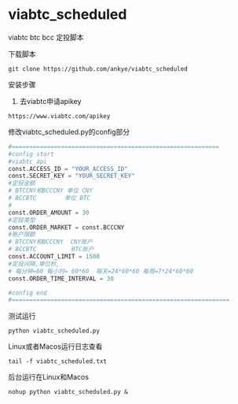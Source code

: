 
# viabtc_scheduled
viabtc btc bcc 定投脚本

下载脚本
```
git clone https://github.com/ankye/viabtc_scheduled
```
安装步骤

1. 去viabtc申请apikey
```
https://www.viabtc.com/apikey
```
修改viabtc_scheduled.py的config部分
```python
#===========================================================
#config start
#viabtc api
const.ACCESS_ID = "YOUR_ACCESS_ID"
const.SECRET_KEY = "YOUR_SECRET_KEY"
#定投金额
# BTCCNY和BCCCNY 单位 CNY
# BCCBTC        单位 BTC
# 
const.ORDER_AMOUNT = 30
#定投类型
const.ORDER_MARKET = const.BCCCNY
#账户限额
# BTCCNY和BCCCNY  CNY账户
# BCCBTC          BTC账户
const.ACCOUNT_LIMIT = 1500
#定投间隔,单位秒, 
# 每分钟=60 每小时= 60*60  每天=24*60*60 每周=7*24*60*60 
const.ORDER_TIME_INTERVAL = 30

#config end
#==============================================================
```
测试运行
```
python viabtc_scheduled.py
```
Linux或者Macos运行日志查看 
```
tail -f viabtc_scheduled.txt
```
后台运行在Linux和Macos
```
nohup python viabtc_scheduled.py &
```